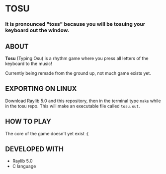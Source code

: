 # TOSU

### It is pronounced "toss" because you will be tosuing your keyboard out the window.

## ABOUT

**Tosu** (Typing Osu) is a rhythm game where you press all letters of the keyboard to the music!

Currently being remade from the ground up, not much game exists yet.

## EXPORTING ON LINUX

Download Raylib 5.0 and this repository, then in the terminal type `make` while in the tosu repo.
This will make an executable file called `tosu.out`.

## HOW TO PLAY

The core of the game doesn't yet exist :(

## DEVELOPED WITH

 - Raylib 5.0
 - C language

